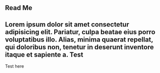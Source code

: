 ## Read Me
Lorem ipsum dolor sit amet consectetur adipisicing elit. Pariatur, culpa beatae eius porro voluptatibus illo. Alias, minima quaerat repellat, qui doloribus non, tenetur in deserunt inventore itaque et sapiente a.
Test
---
Test here